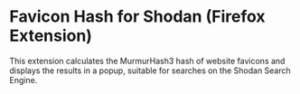 # Favicon Hash for Shodan (Firefox Extension)
This extension calculates the MurmurHash3 hash of website favicons and displays the results in a popup, suitable for searches on the Shodan Search Engine.